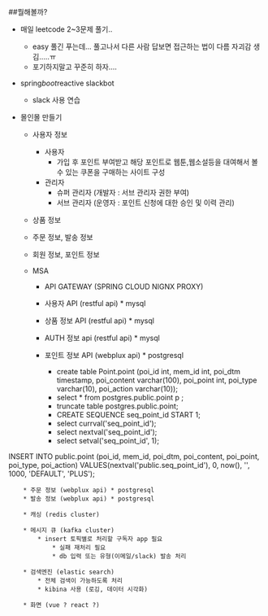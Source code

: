 ##뭘해볼까?

* 매일 leetcode 2~3문제 풀기..
    * easy 풀긴 푸는데... 풀고나서 다른 사람 답보면 접근하는 법이 다름 자괴감 생김.....ㅠ
    * 포기하지말고 꾸준히 하자....
    
* spring*boot*reactive slackbot
    * slack 사용 연습



* 몰인몰 만들기

    * 사용자 정보
        * 사용자
            * 가입 후 포인트 부여받고 해당 포인트로 웹툰,웹소설등을 대여해서 볼 수 있는 쿠폰을 구매하는 사이트 구성
        * 관리자
            * 슈퍼 관리자 (개발자 : 서브 관리자 권한 부여)
            * 서브 관리자 (운영자 : 포인트 신청에 대한 승인 및 이력 관리)

    * 상품 정보
    * 주문 정보, 발송 정보
    * 회원 정보, 포인트 정보


    * MSA
        * API GATEWAY (SPRING CLOUD NIGNX PROXY)
        * 사용자 API (restful api)    * mysql
        * 상품 정보 API (restful api) * mysql
        * AUTH 정보 api (restful api) * mysql

        * 포인트 정보 API (webplux api) * postgresql
            * create table Point.point (poi_id int, mem_id int, poi_dtm timestamp, poi_content varchar(100), poi_point int, poi_type varchar(10), poi_action varchar(10));
            * select * from postgres.public.point p ;
            * truncate table postgres.public.point;
            * CREATE SEQUENCE seq_point_id START 1;
            * select currval('seq_point_id');
            * select nextval('seq_point_id');
            * select setval('seq_point_id', 1);

INSERT INTO public.point
(poi_id, mem_id, poi_dtm, poi_content, poi_point, poi_type, poi_action)
VALUES(nextval('public.seq_point_id'), 0, now(), '', 1000, 'DEFAULT', 'PLUS');





        * 주문 정보 (webplux api) * postgresql
        * 발송 정보 (webplux api) * postgresql
            
        * 캐싱 (redis cluster)

        * 메시지 큐 (kafka cluster)
            * insert 토픽별로 처리할 구독자 app 필요
                * 실패 재처리 필요
                * db 입력 또는 유형(이메일/slack) 발송 처리

        * 검색엔진 (elastic search)
            * 전체 검색이 가능하도록 처리
            * kibina 사용 (로깅, 데이터 시각화)

        * 화면 (vue ? react ?)
        